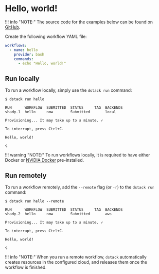 # Hello, world!

!!! info "NOTE:"
    The source code for the examples below can be found on [GitHub](https://github.com/dstackai/dstack-examples).

Create the following workflow YAML file:

<div editor-title=".dstack/workflows/hello.yaml"> 

```yaml
workflows:
  - name: hello
    provider: bash
    commands:
      - echo "Hello, world!"
```

</div>

## Run locally

To run a workflow locally, simply use the `dstack run` command:

<div class="termy">

```shell
$ dstack run hello

RUN      WORKFLOW  SUBMITTED  STATUS     TAG  BACKENDS
shady-1  hello     now        Submitted       local
 
Provisioning... It may take up to a minute. ✓

To interrupt, press Ctrl+C.

Hello, world!

$
```

</div>

!!! warning "NOTE:"
    To run workflows locally, it is required to have either Docker or [NVIDIA Docker](https://github.com/NVIDIA/nvidia-docker) 
    pre-installed.

## Run remotely

To run a workflow remotely, add the `--remote` flag (or `-r`) to 
the `dstack run` command:

<div class="termy">

```shell
$ dstack run hello --remote

RUN      WORKFLOW  SUBMITTED  STATUS     TAG  BACKENDS
shady-2  hello     now        Submitted       aws
 
Provisioning... It may take up to a minute. ✓

To interrupt, press Ctrl+C.

Hello, world!

$
```

</div>

!!! info "NOTE:"
    When you run a remote workflow, `dstack` automatically creates resources in the configured cloud,
    and releases them once the workflow is finished.
